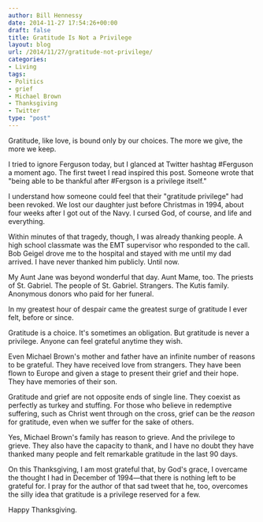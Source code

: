 ```yaml
---
author: Bill Hennessy
date: 2014-11-27 17:54:26+00:00
draft: false
title: Gratitude Is Not a Privilege
layout: blog
url: /2014/11/27/gratitude-not-privilege/
categories:
- Living
tags:
- Politics
- grief
- Michael Brown
- Thanksgiving
- Twitter
type: "post"
---
```


Gratitude, like love, is bound only by our choices. The more we give, the more we keep.

I tried to ignore Ferguson today, but I glanced at Twitter hashtag #Ferguson a moment ago. The first tweet I read inspired this post. Someone wrote that "being able to be thankful after #Fergson is a privilege itself."

I understand how someone could feel that their "gratitude privilege" had been revoked. We lost our daughter just before Christmas in 1994, about four weeks after I got out of the Navy. I cursed God, of course, and life and everything.

Within minutes of that tragedy, though, I was already thanking people. A high school classmate was the EMT supervisor who responded to the call. Bob Geigel drove me to the hospital and stayed with me until my dad arrived. I have never thanked him publicly. Until now.

My Aunt Jane was beyond wonderful that day. Aunt Mame, too. The priests of St. Gabriel. The people of St. Gabriel. Strangers. The Kutis family. Anonymous donors who paid for her funeral.

In my greatest hour of despair came the greatest surge of gratitude I ever felt, before or since.

Gratitude is a choice. It's sometimes an obligation. But gratitude is never a privilege. Anyone can feel grateful anytime they wish.

Even Michael Brown's mother and father have an infinite number of reasons to be grateful. They have received love from strangers. They have been flown to Europe and given a stage to present their grief and their hope. They have memories of their son.

Gratitude and grief are not opposite ends of single line. They coexist as perfectly as turkey and stuffing. For those who believe in redemptive suffering, such as Christ went through on the cross, grief can be the _reason_ for gratitude, even when we suffer for the sake of others.

Yes, Michael Brown's family has reason to grieve. And the privilege to grieve. They also have the capacity to thank, and I have no doubt they have thanked many people and felt remarkable gratitude in the last 90 days.

On this Thanksgiving, I am most grateful that, by God's grace, I overcame the thought I had in December of 1994—that there is nothing left to be grateful for. I pray for the author of that sad tweet that he, too, overcomes the silly idea that gratitude is a privilege reserved for a few.

Happy Thanksgiving.
